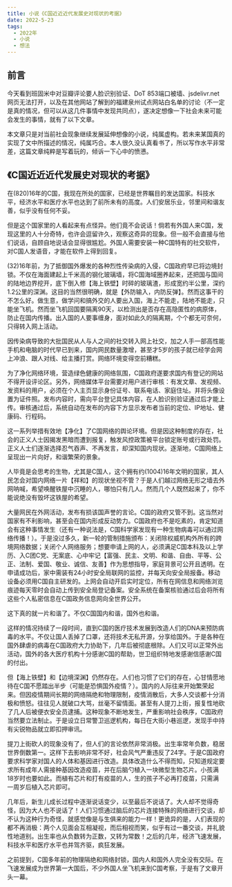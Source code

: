 ```yaml
---
title: 小说《C国近近近代发展史对现状的考据》
date: 2022-5-23
tags:
  - 2022年
  - 小说
  - 想法
---
```


## 前言

今天看到班固米中对豆瓣评论要人脸识别验证、DoT 853端口被墙、jsdelivr.net 网页无法打开，以及在其他网站了解到的福建泉州试点网站白名单的讨论（不一定是真的情况，但可以从这几件事情中发现共同点），遂决定想像一下社会未来可能会发生的事情，就有了以下文章。

本文章只是对当前社会现象继续发展延伸想像的小说，纯属虚构。若未来某国真的实现了文中所描述的情况，纯属巧合。本人很久没认真看书了，所以写作水平非常差，这篇文章纯粹是写着玩的，倾诉一下心中的愤懑。


## 《C国近近近代发展史对现状的考据》

在(820)16年的C国，我现在所处的国家，已经是世界瞩目的发达国家。科技水平，经济水平和医疗水平也达到了前所未有的高度。人们安居乐业，邻里间和谐友善，似乎没有任何不妥。

但是这个国家里的人看起来有点怪异。他们竟不会说话！倘若有外国人来C国，发现这里的人十分奇特，也许会逗留许久，观察这奇异的现象。但一般不会直接与他们说话，自顾自地说话会显得很尴尬。外国人需要安装一种C国特有的社交软件，对C国人发语音，才能在软件上得到回复。

(32)16年前，为了抵御国外爆发的各种烈性传染病的入侵，C国政府早已将边境封锁。不仅在海面建起上千米高的钢化玻璃墙，将C国海域圈养起来，还把国与国间的陆地边界挖开，底下倒入修【海上铁壁】时碎的玻璃渣，形成宽约半公里，深约1.2公里的深渊。这目的当然很明确，就是【外防输入，内防反弹】。然而这事干的不怎么好。做生意，做学问和搞外交的人要出入国，海上不能走，陆地不能走，只能坐飞机。然而坐飞机回国要隔离90天，以检测出是否存在高隐匿性的病原体，防止在国内传播。出入国的人要事缠身，面对如此久的隔离期，个个都无可奈何，只得转入网上活动。

因传染病导致的大批国民从人与人之间的社交转入网上社交，加之人手一部高性能手机和电脑的时代早已到来，国内网民数量激增，甚至才5岁的孩子就已经学会网上冲浪、跟人对线、给主播打赏。网络环境变得空前糟糕。

为了净化网络环境，营造绿色健康的网络氛围，C国政府遂要求国内有登记的网站不得开设评论区。另外，网络媒体平台需要对用户进行审核：有发文章、发视频、发资料的用户，必须在个人主页显示身份证号、联系电话、家庭住址。并将头像设置为证件照。发布内容时，需向平台登记具体内容，在人脸识别验证通过后才能上传。审核通过后，系统自动在发布的内容下方显示发布者当前的定位、IP地址、健康码、行程码。

这一系列举措有效地【净化】了C国网络的舆论环境。但是因这种制度的存在，社会的正义人士因揭发黑暗而遭到报复，触发风控政策被平台锁定账号或行政处罚。正义人士们逐渐选择忍气吞声、不再发言，却深知国内现状。逐渐地，C国网络上呈现出一片向好，和谐繁荣的景象。

人毕竟是会思考的生物，尤其是C国人，这个拥有约(1004)16年文明的国家，其人民怎会对国内网络一片【祥和】的现状坐视不管？于是人们越过网络无形之墙去外网呐喊，希望唤醒铁屋中沉睡的人，哪怕只有几人。然而几个人既然起来了，你不能说绝没有毁坏这铁屋的希望。

大量网民在外网活动，发布有损该国声誉的言论。C国的政府又管不到。这当然对国家有不利影响，甚至会在国内形成反动势力。C国政府也不是吃素的，肯定知道会有这种事情发生（还有一种说法是，C国科学家发现有一种生物病毒可以通过网络传播！）。于是没过多久，新一轮的管制措施颁布：关闭除权威机构外所有的跨境网络数据；关闭个人网络服务；想要申请上网的人，必须满足C国本科及以上学历、入C团C党、无案底、心中牢记【富强、民主、文明、和谐、自由、平等、公正、法制、爱国、敬业、诚信、友善】作为思想指导，家庭背景可公开且透明。在申请成功后，家中需装有24小时安全局联网的监控，并每天向安全局报备。移动设备必须用C国自主研发的。上网会自动开启实时定位，所有在网信息和网络浏览痕迹每天零时会自动上传到安全局登记备案。安全系统在备案核验通过后会将所有这些个人私密信息在C国政务信息网向全世界公开。

这下真的就一片和谐了。不仅C国国内和谐，国外也和谐。

这样的情况持续了一段时间，直到C国的医疗技术发展到改造人们的DNA来预防病毒的水平。不仅让国人丢掉了口罩，还将技术无私开源，分享给国外。于是各种在国外肆虐的病毒在C国政府大力协助下，几年后被彻底根除。人们又可以正常外出活动，国外的各大医疗机构十分感谢C国的帮助，世卫组织特地发感谢信感谢C国的付出。

但【海上铁壁】和【边境深渊】仍然存在。人们也习惯了它们的存在，心甘情愿地待在C国不愿踏出半步（可能是恐惧国外疫情？）。国内的人际往来开始繁荣起来。但因疫情期间长期的网络隔绝和物理限制，疫情消散后，大多人交谈都十分消极和愤怒。往往见人就破口大骂，丝毫不留情面。甚至有人提刀上街，报复性地砍了几人后被便衣安全员逮捕。这种现象不断地发生，严重影响社会秩序，C国政府当然要立法制止。于是设立日常警卫巡逻机构，每日在大街小巷巡逻，发现手中持有尖锐物品就立即扣押审讯。

提刀上街砍人的现象没有了，但人们的言论依然非常消极。出生率常年负数，稳居世界倒数第一。这样下去影响非常不好，社会风气严重违反了24字。于是C国政府要求科学家对国人的人体和基因进行改造。具体改造什么不得而知，只知道规定要求所有成年人需接种基因改造疫苗，并在后脑勺植入一块微型生物芯片。小孩满18岁时也要如此。而植有芯片和打有疫苗的人，生的孩子不必再打疫苗，只需满一周岁后植入芯片即可。

几年后，新生儿成长过程中逐渐说话变少，以至最后不说话了。大人却不觉得奇怪，因为大人也不说话了！人们习惯通过脑后的芯片连接特殊的网络进行交谈，却不认为这种行为奇怪，就感觉像是与生俱来的能力一样！更诡异的是，人们表现的都不再消极：两个人见面会互相凝视，而后相视而笑，似乎有过一番交谈，并礼貌性地道别。出生率也从负数转为正数，又转为常数！之后的几年，经济飞速发展，科技水平和医疗水平也并驾齐驱，疯狂发展。

之前提到，C国多年前的物理隔绝和网络封锁，国内人和国外人完全没有交际。在飞速发展成为世界第一大国后，不少外国人坐飞机来到C国考察，于是有了文章开头一幕。
